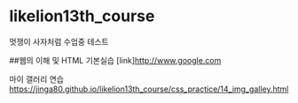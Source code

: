 # likelion13th_course
멋쟁이 사자처럼 수업중 테스트

##웹의 이해 및 HTML 기본실습
 [link]http://www.google.com

마이 갤러리 연습
https://jinga80.github.io/likelion13th_course/css_practice/14_img_galley.html
